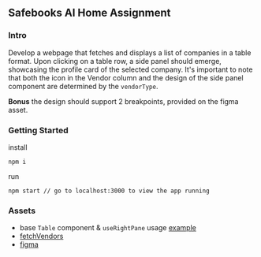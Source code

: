 ## Safebooks AI Home Assignment

### Intro

Develop a webpage that fetches and displays a list of companies in a table format. Upon clicking on a table row, a side panel should emerge, showcasing the profile card of the selected company. It's important to note that both the icon in the Vendor column and the design of the side panel component are determined by the `vendorType`.

**Bonus** the design should support 2 breakpoints, provided on the figma asset.

### Getting Started

install

```
npm i
```

run

```
npm start // go to localhost:3000 to view the app running
```

### Assets

- base `Table` component & `useRightPane` usage [example](https://github.com/safebooks-ai/frontend-assignment/blob/main/src/components/pages/vendors-page.tsx)
- [fetchVendors](https://github.com/safebooks-ai/frontend-assignment/blob/main/src/services/vendors/api.ts)
- [figma](https://www.figma.com/file/7tI9RAtDXee922Um9IytUc/Table?type=design&node-id=3-1719&mode=design&t=roOh95DgLYErKSDl-0)
